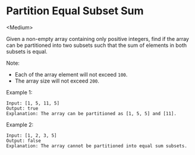 # Partition Equal Subset Sum

\<Medium>

Given a non-empty array containing only positive integers, find if the array can
be partitioned into two subsets such that the sum of elements in both subsets is
equal.

Note:
- Each of the array element will not exceed `100`.
- The array size will not exceed `200`.

Example 1:
```
Input: [1, 5, 11, 5]
Output: true
Explanation: The array can be partitioned as [1, 5, 5] and [11].
```

Example 2:
```
Input: [1, 2, 3, 5]
Output: false
Explanation: The array cannot be partitioned into equal sum subsets.
```
